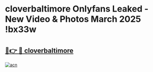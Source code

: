 # cloverbaltimore Onlyfans Leaked - New Video & Photos March 2025 !bx33w

# <h2><a href="https://kmv8ib.iuczelnia.edu.pl?title=cloverbaltimore&ref=bx33w">🔗👉 🔴 cloverbaltimore</a></h2>

[![acn](https://github.com/user-attachments/assets/0f9c940e-d8b0-45ae-aac7-cd30a18b3e1c)](https://kmv8ib.iuczelnia.edu.pl?title=cloverbaltimore&ref=bx33w)

